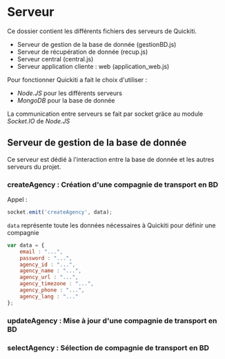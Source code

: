 # Serveur
Ce dossier contient les différents fichiers des serveurs de Quickiti.
* Serveur de gestion de la base de donnée (gestionBD.js)
* Serveur de récupération de donnée (recup.js)
* Serveur central (central.js)
* Serveur application cliente : web (application_web.js)

Pour fonctionner Quickiti a fait le choix d'utiliser :
* *Node.JS* pour les différents serveurs
* *MongoDB* pour la base de donnée

La communication entre serveurs se fait par socket grâce au module *Socket.IO* de *Node.JS* 

## Serveur de gestion de la base de donnée
Ce serveur est dédié à l'interaction entre la base de donnée et les autres serveurs du projet.

### createAgency : Création d'une compagnie de transport en BD
Appel :
``` js
socket.emit('createAgency', data);
```
`data` représente toute les données nécessaires à Quickiti pour définir une compagnie
``` js
var data = {
    email : "...",
    password : "...",
    agency_id : "...",
    agency_name : "...",
    agency_url : "...",
    agency_timezone : "...",
    agency_phone : "...",
    agency_lang : "..."
};
```
### updateAgency : Mise à jour d'une compagnie de transport en BD
### selectAgency : Sélection de compagnie de transport en BD
